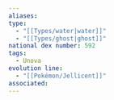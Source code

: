 ```yaml
---
aliases: 
type:
  - "[[Types/water|water]]"
  - "[[Types/ghost|ghost]]"
national dex number: 592
tags:
  - Unova
evolution line:
  - "[[Pokémon/Jellicent]]"
associated: 
---
```

